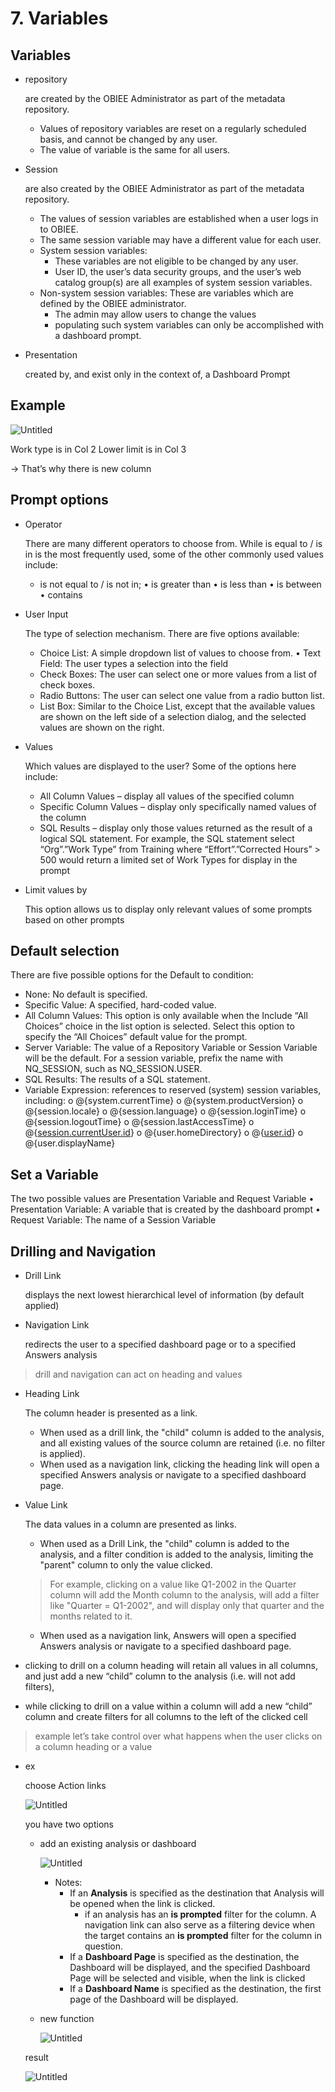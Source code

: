 # 7. Variables

## Variables

- repository
    
    are created by the OBIEE Administrator as part of the metadata repository.
    
    - Values of repository variables are reset on a regularly scheduled basis, and cannot be changed by any user.
    - The value of variable is the same for all users.
- Session
    
    are also created by the OBIEE Administrator as part of the metadata repository.
    
    - The values of session variables are established when a user logs in to OBIEE.
    - The same session variable may have a different value for each user.
    - System session variables:
        - These variables are not eligible to be changed by any user.
        - User ID, the user’s data security groups, and the user’s web catalog group(s) are all examples of system session variables.
    - Non-system session variables: These are variables which are defined by the OBIEE administrator.
        - The admin may allow users to change the values
        - populating such system variables can only be accomplished with a dashboard prompt.
    
- Presentation
    
    created by, and exist only in the context of, a Dashboard Prompt
    

## Example

![Untitled](7%20Variables/Untitled.png)

Work type is in Col 2 Lower limit is in Col 3

→ That’s why there is new column

## Prompt options

- Operator
    
    There are many different operators to choose from. While is equal to / is in is the most frequently used, some of the other commonly used values include:
    
    - is not equal to / is not in; • is greater than • is less than • is between • contains
- User Input
    
    The type of selection mechanism. There are five options available:
    
    - Choice List: A simple dropdown list of values to choose from. • Text Field: The user types a selection into the field
    - Check Boxes: The user can select one or more values from a list of check boxes.
    - Radio Buttons: The user can select one value from a radio button list.
    - List Box: Similar to the Choice List, except that the available values are shown on the left side of a selection dialog, and the selected values are shown on the right.
- Values
    
    Which values are displayed to the user? Some of the options here include:
    
    - All Column Values – display all values of the specified column
    - Specific Column Values – display only specifically named values of the column
    - SQL Results – display only those values returned as the result of a logical SQL statement. For example, the SQL statement select “Org”.”Work Type” from Training where “Effort”.”Corrected Hours” > 500 would return a limited set of Work Types for display in the prompt
- Limit values by
    
    This option allows us to display only relevant values of some prompts based on other prompts
    

## Default selection

There are five possible options for the Default to condition:

- None: No default is specified.
- Specific Value: A specified, hard-coded value.
- All Column Values: This option is only available when the Include “All Choices” choice in
the list option is selected. Select this option to specify the “All Choices” default value for the
prompt.
- Server Variable: The value of a Repository Variable or Session Variable will be the default.
For a session variable, prefix the name with NQ_SESSION, such as NQ_SESSION.USER.
- SQL Results: The results of a SQL statement.
- Variable Expression: references to reserved (system) session variables, including:
o @{system.currentTime}
o @{system.productVersion}
o @{session.locale}
o @{session.language}
o @{session.loginTime}
o @{session.logoutTime}
o @{session.lastAccessTime}
o @{[session.currentUser.id](http://session.currentuser.id/)}
o @{user.homeDirectory}
o @{[user.id](http://user.id/)}
o @{user.displayName}

## Set a Variable

The two possible values are Presentation Variable and Request Variable
• Presentation Variable: A variable that is created by the dashboard prompt
• Request Variable: The name of a Session Variable

## Drilling and Navigation

- Drill Link
    
    displays the next lowest hierarchical level of information (by default applied)
    
- Navigation Link
    
    redirects the user to a specified dashboard page or to a specified
    Answers analysis
    

> drill and navigation can act on heading and values
> 
- Heading Link
    
    The column header is presented as a link.
    
    - When used as a drill link, the "child" column is added to the analysis, and all existing
    values of the source column are retained (i.e. no filter is applied).
    - When used as a navigation link, clicking the heading link will open a specified Answers
    analysis or navigate to a specified dashboard page.
- Value Link
    
    The data values in a column are presented as links.
    
    - When used as a Drill Link, the "child" column is added to the analysis, and a filter
    condition is added to the analysis, limiting the "parent" column to only the value clicked.
    
    > For example, clicking on a value like Q1-2002 in the Quarter column will add the Month column to the analysis, will add a filter like "Quarter = Q1-2002", and will display only that quarter and the months related to it.
    > 
    - When used as a navigation link, Answers will open a specified Answers analysis or
    navigate to a specified dashboard page.
- clicking to drill on a column heading will retain all values in all columns, and just add
a new “child” column to the analysis (i.e. will not add filters),
- while clicking to drill on a value within a column will add a new “child” column and create filters for all columns to the left of the clicked cell

> example let’s take control over what happens when the user clicks on a column heading or a value
> 
- ex
    
    choose Action links
    
    ![Untitled](7%20Variables/Untitled%201.png)
    
    you have two options
    
    - add an existing analysis or dashboard
        
        ![Untitled](7%20Variables/Untitled%202.png)
        
        - Notes:
            - If an **Analysis** is specified as the destination that Analysis will be opened when the link is clicked.
                - if an analysis has an **is prompted** filter for the column. A navigation link can also serve as a filtering device when the target contains an **is prompted** filter for the column in question.
            - If a **Dashboard Page** is specified as the destination, the Dashboard will be displayed, and the specified Dashboard Page will be selected and visible, when the link is clicked
            - If a **Dashboard Name** is specified as the destination, the first page of the Dashboard will be displayed.
    - new function
        
        ![Untitled](7%20Variables/Untitled%203.png)
        
    
    result
    
    ![Untitled](7%20Variables/Untitled%204.png)